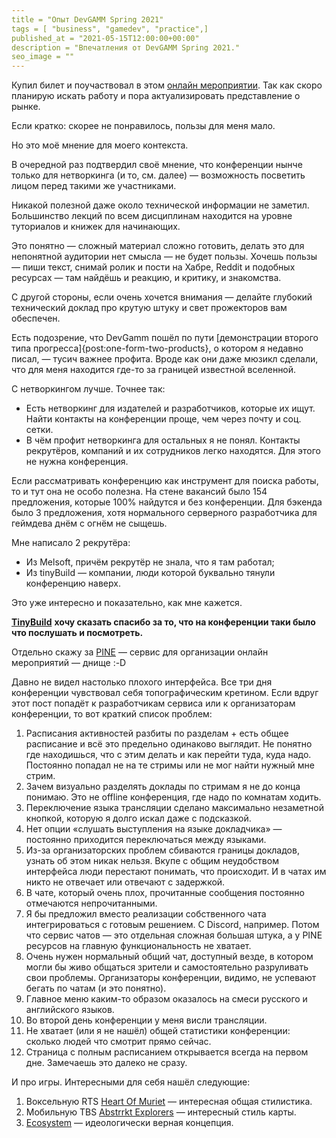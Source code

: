 ```yaml
---
title = "Опыт DevGAMM Spring 2021"
tags = [ "business", "gamedev", "practice",]
published_at = "2021-05-15T12:00:00+00:00"
description = "Впечатления от DevGAMM Spring 2021."
seo_image = ""
---
```


Купил билет и поучаствовал в этом [онлайн мероприятии](https://devgamm.com/spring2021/). Так как скоро планирую искать работу и пора актуализировать представление о рынке.

Если кратко: скорее не понравилось, пользы для меня мало.

Но это моё мнение для моего контекста.

<!-- more -->

В очередной раз подтвердил своё мнение, что конференции нынче только для нетворкинга (и то, см. далее) — возможность посветить лицом перед такими же участниками.

Никакой полезной даже около технической информации не заметил. Большинство лекций по всем дисциплинам находится на уровне туториалов и книжек для начинающих.

Это понятно — сложный материал сложно готовить, делать это для непонятной аудитории нет смысла — не будет пользы. Хочешь пользы — пиши текст, снимай ролик и пости на Хабре, Reddit и подобных ресурсах — там найдёшь и реакцию, и критику, и знакомства.

С другой стороны, если очень хочется внимания — делайте глубокий технический доклад про крутую штуку и свет прожекторов вам обеспечен.

Есть подозрение, что DevGamm пошёл по пути [демонстрации второго типа прогресса]{post:one-form-two-products}, о котором я недавно писал, — тусич важнее профита. Вроде как они даже мюзикл сделали, что для меня находится где-то за границей известной вселенной.

С нетворкингом лучше. Точнее так:

- Есть нетворкинг для издателей и разработчиков, которые их ищут. Найти контакты на конференции проще, чем через почту и соц. сетки.
- В чём профит нетворкинга для остальных я не понял. Контакты рекрутёров, компаний и их сотрудников легко находятся. Для этого не нужна конференция.

Если рассматривать конференцию как инструмент для поиска работы, то и тут она не особо полезна. На стене вакансий было 154 предложения, которые 100% найдутся и без конференции. Для бэкенда было 3 предложения, хотя нормального серверного разработчика для геймдева днём с огнём не сыщешь.

Мне написало 2 рекрутёра:

- Из Melsoft, причём рекрутёр не знала, что я там работал;
- Из tinyBuild — компании, люди которой буквально тянули конференцию наверх.

Это уже интересно и показательно, как мне кажется.

[**TinyBuild**](https://www.tinybuild.com/) **хочу сказать спасибо за то, что на конференции таки было что послушать и посмотреть.**

Отдельно скажу за [PINE](https://pine.events/) — сервис для организации онлайн мероприятий — днище :-D

Давно не видел настолько плохого интерфейса. Все три дня конференции чувствовал себя топографическим кретином. Если вдруг этот пост попадёт к разработчикам сервиса или к организаторам конференции, то вот краткий список проблем:

1. Расписания активностей разбиты по разделам + есть общее расписание и всё это предельно одинаково выглядит. Не понятно где находишься, что с этим делать и как перейти туда, куда надо. Постоянно попадал не на те стримы или не мог найти нужный мне стрим.
2. Зачем визуально разделять доклады по стримам я не до конца понимаю. Это не offline конференция, где надо по комнатам ходить.
3. Переключение языка трансляции сделано максимально незаметной кнопкой, которую я долго искал даже с подсказкой.
4. Нет опции «слушать выступления на языке докладчика» — постоянно приходится переключаться между языками.
5. Из-за организаторских проблем сбиваются границы докладов, узнать об этом никак нельзя. Вкупе с общим неудобством интерфейса люди перестают понимать, что происходит. И в чатах им никто не отвечает или отвечают с задержкой.
6. В чате, который очень плох, прочитанные сообщения постоянно отмечаются непрочитанными.
7. Я бы предложил вместо реализации собственного чата интегрироваться с готовым решением. С Discord, например. Потом что сервис чатов — это отдельная сложная большая штука, а у PINE ресурсов на главную функциональность не хватает.
8. Очень нужен нормальный общий чат, доступный везде, в котором могли бы живо общаться зрители и самостоятельно разруливать свои проблемы. Организаторы конференции, видимо, не успевают бегать по чатам (и это понятно).
9. Главное меню каким-то образом оказалось на смеси русского и английского языков.
10. Во второй день конференции у меня висли трансляции.
11. Не хватает (или я не нашёл) общей статистики конференции: сколько людей что смотрит прямо сейчас.
12. Страница с полным расписанием открывается всегда на первом дне. Замечаешь это далеко не сразу.

И про игры. Интересными для себя нашёл следующие:

1. Воксельную RTS [Heart Of Muriet](https://store.steampowered.com/app/1368160/Heart_Of_Muriet/) — интересная общая стилистика.
2. Мобильную TBS [Abstrrkt Explorers](https://play.google.com/store/apps/details?id=com.abstrrkt.explorers) — интересный стиль карты.
3. [Ecosystem](https://store.steampowered.com/app/1133120/Ecosystem/) — идеологически верная концепция.
